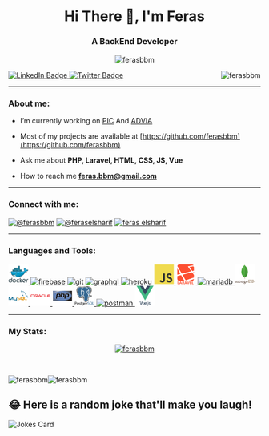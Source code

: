 <h1 align="center">Hi There 👋, I'm Feras</h1>
<h3 align="center">A BackEnd Developer</h3>

<p align="center"><img align="center" src="https://github-readme-streak-stats.herokuapp.com/?user=ferasbbm&theme=dark" alt="ferasbbm" /></p>

 
 <div id="badges">
  <a href="https://linkedin.com/in/feras elsharif">
    <img src="https://img.shields.io/badge/LinkedIn-blueviolet?style=for-the-badge&logo=linkedin&logoColor=white" alt="LinkedIn Badge"/>
  </a>
  <a href="https://twitter.com/@feraselsharif">
    <img src="https://img.shields.io/badge/Twitter-blue?style=for-the-badge&logo=twitter&logoColor=white" alt="Twitter Badge"/>
  </a>
   <img  align="right" src="https://komarev.com/ghpvc/?username=ferasbbm&label=Profile%20views&color=0e75b6&style=flat" alt="ferasbbm" />

</div>
 
 
___
<h3 align="left">About me:</h3>

- I’m currently working on [PIC](http://pic.shift-demo.one/) And [ADVIA](https://advia.io)

- Most of my projects are available at [https://github.com/ferasbbm](https://github.com/ferasbbm)

- Ask me about **PHP, Laravel, HTML, CSS, JS, Vue**

- How to reach me **feras.bbm@gmail.com**

___
<h3 align="left">Connect with me:</h3>
<p align="left">
<a href="https://dev.to/@ferasbbm" target="blank"><img align="center" src="https://raw.githubusercontent.com/rahuldkjain/github-profile-readme-generator/master/src/images/icons/Social/devto.svg" alt="@ferasbbm" height="30" width="40" /></a>
<a href="https://twitter.com/@feraselsharif" target="blank"><img align="center" src="https://raw.githubusercontent.com/rahuldkjain/github-profile-readme-generator/master/src/images/icons/Social/twitter.svg" alt="@feraselsharif" height="30" width="40" /></a>
<a href="https://linkedin.com/in/feras elsharif" target="blank"><img align="center" src="https://raw.githubusercontent.com/rahuldkjain/github-profile-readme-generator/master/src/images/icons/Social/linked-in-alt.svg" alt="feras elsharif" height="30" width="40" /></a>
</p>

___
<h3 align="left">Languages and Tools:</h3>
<p align="left">
 <a href="https://www.docker.com/" target="_blank" rel="noreferrer">
  <img src="https://raw.githubusercontent.com/devicons/devicon/master/icons/docker/docker-original-wordmark.svg" alt="docker" width="40" height="40"/> 
 </a> 
 <a href="https://firebase.google.com/" target="_blank" rel="noreferrer"> 
  <img src="https://www.vectorlogo.zone/logos/firebase/firebase-icon.svg" alt="firebase" width="40" height="40"/>
 </a> 
 <a href="https://git-scm.com/" target="_blank" rel="noreferrer"> 
  <img src="https://www.vectorlogo.zone/logos/git-scm/git-scm-icon.svg" alt="git" width="40" height="40"/> 
 </a> 
 <a href="https://graphql.org" target="_blank" rel="noreferrer"> 
  <img src="https://www.vectorlogo.zone/logos/graphql/graphql-icon.svg" alt="graphql" width="40" height="40"/>
 </a> 
 <a href="https://heroku.com" target="_blank" rel="noreferrer">
  <img src="https://www.vectorlogo.zone/logos/heroku/heroku-icon.svg" alt="heroku" width="40" height="40"/> 
 </a> 
 <a href="https://developer.mozilla.org/en-US/docs/Web/JavaScript" target="_blank" rel="noreferrer">
  <img src="https://raw.githubusercontent.com/devicons/devicon/master/icons/javascript/javascript-original.svg" alt="javascript" width="40" height="40"/> </a>
 <a href="https://laravel.com/" target="_blank" rel="noreferrer">
  <img src="https://raw.githubusercontent.com/devicons/devicon/master/icons/laravel/laravel-plain-wordmark.svg" alt="laravel" width="40" height="40"/>
 </a>
 <a href="https://mariadb.org/" target="_blank" rel="noreferrer">
  <img src="https://www.vectorlogo.zone/logos/mariadb/mariadb-icon.svg" alt="mariadb" width="40" height="40"/>
 </a>
 <a href="https://www.mongodb.com/" target="_blank" rel="noreferrer">
  <img src="https://raw.githubusercontent.com/devicons/devicon/master/icons/mongodb/mongodb-original-wordmark.svg" alt="mongodb" width="40" height="40"/> 
 </a>
 <a href="https://www.mysql.com/" target="_blank" rel="noreferrer">
  <img src="https://raw.githubusercontent.com/devicons/devicon/master/icons/mysql/mysql-original-wordmark.svg" alt="mysql" width="40" height="40"/>
 </a> 
 <a href="https://www.oracle.com/" target="_blank" rel="noreferrer"> 
  <img src="https://raw.githubusercontent.com/devicons/devicon/master/icons/oracle/oracle-original.svg" alt="oracle" width="40" height="40"/>
 </a>
 <a href="https://www.php.net" target="_blank" rel="noreferrer"> 
  <img src="https://raw.githubusercontent.com/devicons/devicon/master/icons/php/php-original.svg" alt="php" width="40" height="40"/>
 </a>
 <a href="https://www.postgresql.org" target="_blank" rel="noreferrer"> 
  <img src="https://raw.githubusercontent.com/devicons/devicon/master/icons/postgresql/postgresql-original-wordmark.svg" alt="postgresql" width="40" height="40"/>
 </a>
 <a href="https://postman.com" target="_blank" rel="noreferrer">
  <img src="https://www.vectorlogo.zone/logos/getpostman/getpostman-icon.svg" alt="postman" width="40" height="40"/> 
 </a>
 <a href="https://vuejs.org/" target="_blank" rel="noreferrer"> 
  <img src="https://raw.githubusercontent.com/devicons/devicon/master/icons/vuejs/vuejs-original-wordmark.svg" alt="vuejs" width="40" height="40"/> 
 </a> 

</p>

___
<h3 align="left"> My Stats:</h3>

<p align="center"> <a href="https://github.com/ryo-ma/github-profile-trophy">
 <img src="https://github-profile-trophy.vercel.app/?username=ferasbbm&theme=onestar&margin-w=15" alt="ferasbbm" /></a>
</p>


<br>

<p align="left">
 <img align="left" src="https://github-readme-stats.vercel.app/api/top-langs?username=ferasbbm&langs_count=10&show_icons=true&locale=en&theme=merko" alt="ferasbbm" />
</p>

 
 
<p  align="left">
 &nbsp;<img align="left" src="https://github-readme-stats.vercel.app/api?username=ferasbbm&show_icons=true&locale=en&theme=merko&include_all_commits=true" alt="ferasbbm" />
</p>

## 😂 Here is a random joke that'll make you laugh!
![Jokes Card](https://readme-jokes.vercel.app/api)
